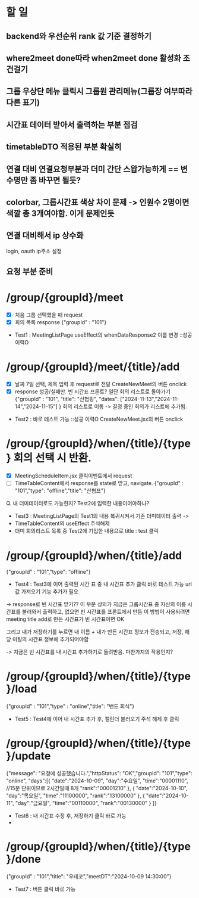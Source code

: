 # 할 일

## backend와 우선순위 rank 값 기준 결정하기

## where2meet done따라 when2meet done 활성화 조건걸기

## 그룹 우상단 메뉴 클릭시 그룹원 관리메뉴(그룹장 여부따라 다른 표기)

## 시간표 데이터 받아서 출력하는 부분 점검

## timetableDTO 적용된 부분 확실히


## 연결 대비 연결요청부분과 더미 간단 스왑가능하게 == 변수명만 좀 바꾸면 될듯?
## colorbar, 그룹시간표 색상 차이 문제 -> 인원수 2명이면 색깔 총 3개여야함. 이게 문제인듯
## 연결 대비해서 ip 상수화


login, oauth ip주소 설정


## 요청 부분 준비

# /group/{groupId}/meet
- [X] 처음 그룹 선택했을 때 request
- [x] 회의 목록 response
  {"groupId" : "101"}

- Test1 : MeetingListPage useEffect의 whenDataResponse2 이름 변경 ::성공 이력O

# /group/{groupId}/meet/{title}/add
- [X] 날짜 7일 선택, 제목 입력 후 request로 전달 CreateNewMeet의 버튼 onclick
- [X] response 성공/실패만. 빈 시간표 프론트? 일단 회의 리스트로 돌아가기
  {"groupId" : "101",
  "title": "산협핑",
  "dates": ["2024-11-13","2024-11-14","2024-11-15"] }
  회의 리스트로 이동 -> 결정 중인 회의가 리스트에 추가됨.
- Test2 : 바로 테스트 가능 ::성공 이력O CreateNewMeet.jsx의 버튼 onclick

# /group/{groupId}/when/{title}/{type} 회의 선택 시 반환.
- [x] MeetingScheduleItem.jsx 클릭이벤트에서 request
- [ ] TimeTableContent에서 response를 state로 받고, navigate.
  {"groupId" : "101","type": "offline","title": "산협프"}

Q. 내 더미데이터로도 가능한지? Test2에 입력한 내용이어야하나?
- Test3 : MeetingListPage의 Test1의 내용 복귀시켜서 기존 더미데이터 출력 -> 
- TimeTableContent의 useEffect 주석해제
- 더미 회의리스트 목록 중 Test2에 기입한 내용으로 title : test 클릭

# /group/{groupId}/when/{title}/add
{"groupId" : "101","type": "offline"}
- Test4 : Test3에 이어 출력된 시간 표 중 내 시간표 추가 클릭 바로 테스트 가능
  url값 가져오기 기능 추가가 필요

-> response로 빈 시간표 받기?? 이 부분 상의가
지금은 그룹시간표 중 자신의 이름 시간표를 불러와서 출력하고, 없으면 빈 시간표를 프론트에서 만듬
이 방법이 사용되려면 meeting title add로 만든 시간표가 빈 시간표이면 OK

그리고 내가 저장하기를 누르면 내 이름 + 내가 만든 시간표 정보가 전송되고, 저장,
해당 미팅의 시간표 정보에 추가되어야함

-> 지금은 빈 시간표를 내 시간표 추가하기로 돌려받음.
마찬가지의 작용인지?


# /group/{groupId}/when/{title}/{type}/load
{"groupId" : "101","type" : "online","title": "밴드 회식"}
- Test5 : Test4에 이어 내 시간표 추가 후, 캘린더 불러오기 주석 해제 후 클릭

# /group/{groupId}/when/{title}/{type}/update
{"message": "요청에 성공했습니다.","httpStatus": "OK","groupId": "101","type": "online",
"days":[{
"date":"2024-10-09",
"day":"수요일",
"time":"00001110", //15분 단위이므로 2시간일때 8개
"rank":"00001210"
},
{
"date":"2024-10-10",
"day":"목요일",
"time":"11100000",
"rank":"13100000"
},
{
"date":"2024-10-11",
"day":"금요일",
"time":"00110000",
"rank":"00130000"
}
]}

- Test6 : 내 시간표 수정 후, 저장하기 클릭 바로 가능
-
# /group/{groupId}/when/{title}/{type}/done
{"groupId" : "101","title": "우테코","meetDT":"2024-10-09 14:30:00"}

- Test7 : 버튼 클릭 바로 가능

